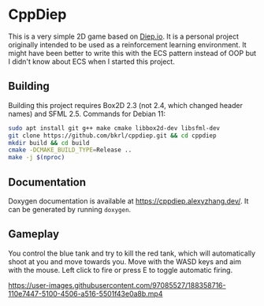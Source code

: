 # CppDiep

This is a very simple 2D game based on [Diep.io](https://diep.io/).
It is a personal project originally intended to be used as a reinforcement learning environment.
It might have been better to write this with the ECS pattern instead of OOP but I didn't know about ECS when I started this project.

## Building

Building this project requires Box2D 2.3 (not 2.4, which changed header names) and SFML 2.5.
Commands for Debian 11:
```bash
sudo apt install git g++ make cmake libbox2d-dev libsfml-dev
git clone https://github.com/bkrl/cppdiep.git && cd cppdiep
mkdir build && cd build
cmake -DCMAKE_BUILD_TYPE=Release ..
make -j $(nproc)
```

## Documentation

Doxygen documentation is available at https://cppdiep.alexyzhang.dev/.
It can be generated by running `doxygen`.

## Gameplay

You control the blue tank and try to kill the red tank, which will automatically shoot at you and move towards you.
Move with the WASD keys and aim with the mouse.
Left click to fire or press E to toggle automatic firing.

https://user-images.githubusercontent.com/97085527/188358716-110e7447-5100-4506-a516-5501f43e0a8b.mp4
